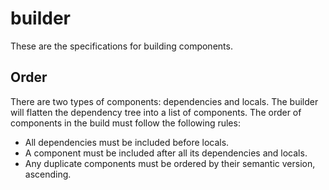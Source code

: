 # builder

  These are the specifications for building components.

## Order

  There are two types of components: dependencies and locals. The builder will flatten the dependency tree into a list of components. The order of components in the build must follow the following rules:

  - All dependencies must be included before locals.
  - A component must be included after all its dependencies and locals.
  - Any duplicate components must be ordered by their semantic version, ascending.
